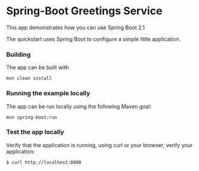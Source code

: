 # Spring-Boot Greetings Service

This app demonstrates how you can use Spring Boot 2.1

The quickstart uses Spring Boot to configure a simple little application.


### Building

The app can be built with

    mvn clean install


### Running the example locally

The app can be run locally using the following Maven goal:

    mvn spring-boot:run

### Test the app locally

Verify that the application is running, using curl or your browser, verify your application:

    $ curl http://localhost:8080
